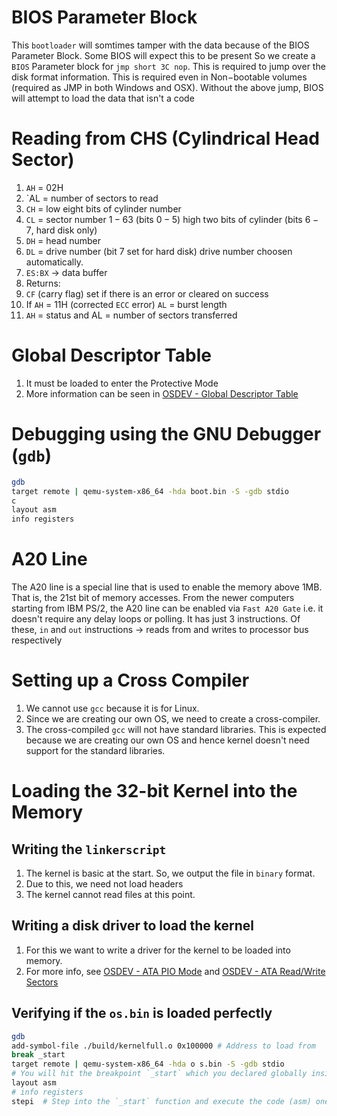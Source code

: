 # BIOS Parameter Block
This `bootloader` will somtimes tamper with the data because of the BIOS Parameter Block. Some BIOS will expect this to be present
So we create a `BIOS` Parameter block for `jmp short 3C nop`. This is required to jump over the disk format information. This is required even in Non$-$bootable volumes (required as JMP in both Windows and OSX).
Without the above jump, BIOS will attempt to load the data that isn't a code

# Reading from CHS (Cylindrical Head Sector)
1. `AH` = $02\text{H}$
2. `AL = number of sectors to read
3. `CH` = low eight bits of cylinder number
4. `CL` = sector number $1-63$ (bits $0-5$) high two bits of cylinder (bits $6-7$, hard disk only)
5. `DH` = head number
6. `DL` = drive number (bit $7$ set for hard disk) drive number choosen automatically.
7. `ES:BX` -> data buffer
8. Returns:
9. `CF` (carry flag) set if there is an error or cleared on success
10. If `AH` = $11\text{H}$ (corrected `ECC` error) `AL` = burst length
11. `AH` = status and AL = number of sectors transferred

# Global Descriptor Table
1. It must be loaded to enter the Protective Mode
2. More information can be seen in [OSDEV - Global Descriptor Table](https://wiki.osdev.org/Global_Descriptor_Table)


# Debugging using the GNU Debugger (`gdb`)
```bash
gdb 
target remote | qemu-system-x86_64 -hda boot.bin -S -gdb stdio
c
layout asm
info registers
```

# A20 Line
The A20 line is a special line that is used to enable the memory above 1MB. That is, the 21st bit of memory accesses.
From the newer computers starting from IBM PS/2, the A20 line can be enabled via `Fast A20 Gate` i.e. it doesn't require any delay loops or polling.
It has just 3 instructions. Of these, `in` and `out` instructions -> reads from and writes to processor bus respectively

# Setting up a Cross Compiler
1. We cannot use `gcc` because it is for Linux. 
2. Since we are creating our own OS, we need to create a cross-compiler.
3. The cross-compiled `gcc` will not have standard libraries. This is expected because we are creating our own OS and hence kernel doesn't need support for the standard libraries.

# Loading the 32-bit Kernel into the Memory
## Writing the `linkerscript`
1. The kernel is basic at the start. So, we output the file in `binary` format.
2. Due to this, we need not load headers
3. The kernel cannot read files at this point.

## Writing a disk driver to load the kernel
1. For this we want to write a driver for the kernel to be loaded into memory.
2. For more info, see [OSDEV - ATA PIO Mode](https://wiki.osdev.org/ATA_PIO_Mode) and [OSDEV - ATA Read/Write Sectors](https://wiki.osdev.org/ATA_read/write_sectors)

## Verifying if the `os.bin` is loaded perfectly
```bash
gdb
add-symbol-file ./build/kernelfull.o 0x100000 # Address to load from
break _start
target remote | qemu-system-x86_64 -hda o s.bin -S -gdb stdio
# You will hit the breakpoint `_start` which you declared globally inside `kernel.asm` 
layout asm
# info registers
stepi  # Step into the `_start` function and execute the code (asm) one by one
```
